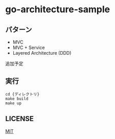 # go-architecture-sample

## パターン

* MVC
* MVC + Service
* Layered Architecture (DDD)

追加予定

## 実行

```
cd {ディレクトリ}
make build
make up
```

## LICENSE

[MIT](https://github.com/ramenjuniti/go-architecture-sample/blob/master/LICENSE)